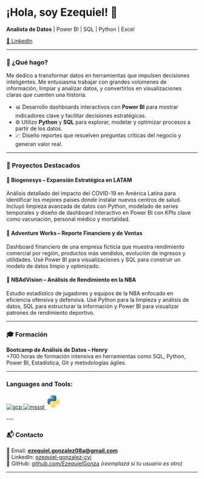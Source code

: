 # ¡Hola, soy Ezequiel! 👋  
**Analista de Datos** | Power BI | SQL | Python | Excel  

[💼 LinkedIn](https://www.linkedin.com/in/ezequiel-gonzalez-cvi)

---

### 🔎 ¿Qué hago?

Me dedico a transformar datos en herramientas que impulsen decisiones inteligentes. Me entusiasma trabajar con grandes volúmenes de información, limpiar y analizar datos, y convertirlos en visualizaciones claras que cuenten una historia.

- 📊 Desarrollo dashboards interactivos con **Power BI** para mostrar indicadores clave y facilitar decisiones estratégicas.
- ⚙️ Utilizo **Python** y **SQL** para explorar, modelar y optimizar procesos a partir de los datos.
- 📈 Diseño reportes que resuelven preguntas críticas del negocio y generan valor real.


---

### 🚀 Proyectos Destacados

#### 📌 **Biogenesys – Expansión Estratégica en LATAM**
Análisis detallado del impacto del COVID-19 en América Latina para identificar los mejores países donde instalar nuevos centros de salud. Incluyó limpieza avanzada de datos con Python, modelado de series temporales y diseño de dashboard interactivo en Power BI con KPIs clave como vacunación, personal médico y mortalidad.

#### 📌 **Adventure Works – Reporte Financiero y de Ventas**
Dashboard financiero de una empresa ficticia que muestra rendimiento comercial por región, productos más vendidos, evolución de ingresos y utilidades. Usé Power BI para visualizaciones y SQL para construir un modelo de datos limpio y optimizado.

#### 📌 **NBAdVision – Análisis de Rendimiento en la NBA**
Estudio estadístico de jugadores y equipos de la NBA enfocado en eficiencia ofensiva y defensiva. Usé Python para la limpieza y análisis de datos, SQL para estructurar la información y Power BI para visualizar patrones de rendimiento deportivo.

---

### 🎓 Formación

**Bootcamp de Análisis de Datos – Henry**  
+700 horas de formación intensiva en herramientas como SQL, Python, Power BI, Estadística, Git y metodologías ágiles.


---

<h3 align="left">Languages and Tools:</h3>
<p align="left"> <a href="https://cloud.google.com" target="_blank" rel="noreferrer"> <img src="https://www.vectorlogo.zone/logos/google_cloud/google_cloud-icon.svg" alt="gcp" width="40" height="40"/> </a> <a href="https://www.microsoft.com/en-us/sql-server" target="_blank" rel="noreferrer"> <img src="https://www.svgrepo.com/show/303229/microsoft-sql-server-logo.svg" alt="mssql" width="40" height="40"/> </a> <a href="https://www.python.org" target="_blank" rel="noreferrer"> <img src="https://raw.githubusercontent.com/devicons/devicon/master/icons/python/python-original.svg" alt="python" width="40" height="40"/> </a> </p>
---

### 📬 Contacto

📧 Email: **ezequiel.gonzalez08a@gmail.com**  
🔗 LinkedIn: [ezequiel-gonzalez-cvi](https://www.linkedin.com/in/ezequiel-gonzalez-cvi)  
📁 GitHub: [github.com/EzequielGonza](https://github.com/EzequielGonza) *(reemplazá si tu usuario es otro)*

---

